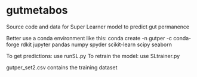 # gutmetabos
Source code and data for Super Learner model to predict gut permanence

Better use a conda environment like this:
conda create -n gutper -c conda-forge rdkit jupyter pandas numpy spyder scikit-learn scipy seaborn

To get predictions: use runSL.py
To retrain the model: use SLtrainer.py

gutper_set2.csv contains the training dataset
